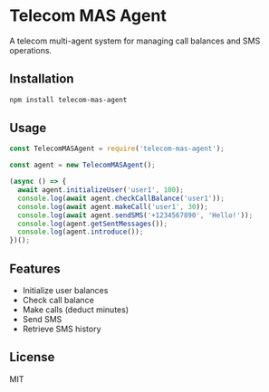 # Telecom MAS Agent

A telecom multi-agent system for managing call balances and SMS operations.

## Installation

```bash
npm install telecom-mas-agent
```

## Usage

```javascript
const TelecomMASAgent = require('telecom-mas-agent');

const agent = new TelecomMASAgent();

(async () => {
  await agent.initializeUser('user1', 100);
  console.log(await agent.checkCallBalance('user1'));
  console.log(await agent.makeCall('user1', 30));
  console.log(await agent.sendSMS('+1234567890', 'Hello!'));
  console.log(agent.getSentMessages());
  console.log(agent.introduce());
})();
```

## Features

- Initialize user balances
- Check call balance
- Make calls (deduct minutes)
- Send SMS
- Retrieve SMS history

## License

MIT
